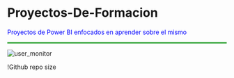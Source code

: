 # Proyectos-De-Formacion
<p style="color:blue"> Proyectos de Power BI enfocados en aprender sobre el mismo </p>
<hr style="border:none; height: 4px; background-color: 4CAF50;"/>

![user_monitor](https://github.com/user-attachments/assets/59c62b17-f6eb-4689-893a-750d4a6af020)

!Github repo size
